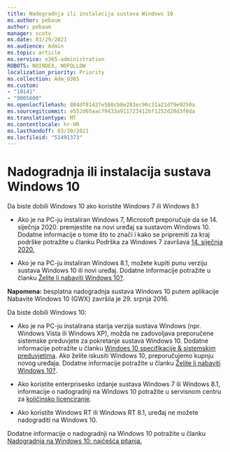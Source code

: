```yaml
---
title: Nadogradnja ili instalacija sustava Windows 10
ms.author: pebaum
author: pebaum
manager: scotv
ms.date: 03/29/2021
ms.audience: Admin
ms.topic: article
ms.service: o365-administration
ROBOTS: NOINDEX, NOFOLLOW
localization_priority: Priority
ms.collection: Adm_O365
ms.custom:
- "10141"
- "9005600"
ms.openlocfilehash: 884df8142fe580cb8e283ec96c31a21d79e9250a
ms.sourcegitcommit: e552d65aac79433a911723412bf1252d20d3f0da
ms.translationtype: MT
ms.contentlocale: hr-HR
ms.lasthandoff: 03/30/2021
ms.locfileid: "51491373"
---
```

# <a name="how-to-upgrade-or-install-windows-10"></a>Nadogradnja ili instalacija sustava Windows 10

Da biste dobili Windows 10 ako koristite Windows 7 ili Windows 8.1

- Ako je na PC-ju instaliran Windows 7, Microsoft preporučuje da se 14. siječnja 2020. premjestite na novi uređaj sa sustavom Windows 10. Dodatne informacije o tome što to znači i kako se pripremiti za kraj podrške potražite u članku Podrška za Windows 7 završava [14. siječnja 2020.](https://support.microsoft.com/help/4057281/)

- Ako je na PC-ju instaliran Windows 8.1, možete kupiti punu verziju sustava Windows 10 ili novi uređaj. Dodatne informacije potražite u članku [Želite li nabaviti Windows 10?](https://www.microsoft.com/windows/get-windows-10).

**Napomena:** besplatna nadogradnja sustava Windows 10 putem aplikacije Nabavite Windows 10 (GWX) završila je 29. srpnja 2016.

Da biste dobili Windows 10: 

- Ako je na PC-ju instalirana starija verzija sustava Windows (npr. Windows Vista ili Windows XP), možda ne zadovoljava preporučene sistemske preduvjete za pokretanje sustava Windows 10. Dodatne informacije potražite u članku [Windoes 10 specifikacije & sistemskim preduvjetima](https://www.microsoft.com/windows/windows-10-specifications). Ako želite iskusiti Windows 10, preporučujemo kupnju novog uređaja. Dodatne informacije potražite u članku [Želite li nabaviti Windows 10?](https://www.microsoft.com/windows/get-windows-10).

- Ako koristite enterprisesko izdanje sustava Windows 7 ili Windows 8.1, informacije o nadogradnji na Windows 10 potražite u servisnom centru za [količinsko licenciranje](https://www.microsoft.com/licensing/servicecenter/default.aspx).

- Ako koristite Windows RT ili Windows RT 8.1, uređaj ne možete nadograditi na Windows 10.

Dodatne informacije o nadogradnji na Windows 10 potražite u članku [Nadogradnja na Windows 10: najčešća pitanja.](https://support.microsoft.com/windows/upgrade-to-windows-10-faq-cce52341-7943-594e-72ce-e1cf00382445)
